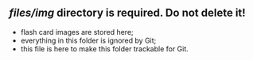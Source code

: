 ## *files/img* directory is required. Do not delete it!

* flash card images are stored here;
* everything in this folder is ignored by Git;
* this file is here to make this folder trackable for Git.